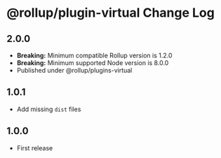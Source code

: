 # @rollup/plugin-virtual Change Log

## 2.0.0

- **Breaking:** Minimum compatible Rollup version is 1.2.0
- **Breaking:** Minimum supported Node version is 8.0.0
- Published under @rollup/plugins-virtual

## 1.0.1

- Add missing `dist` files

## 1.0.0

- First release
